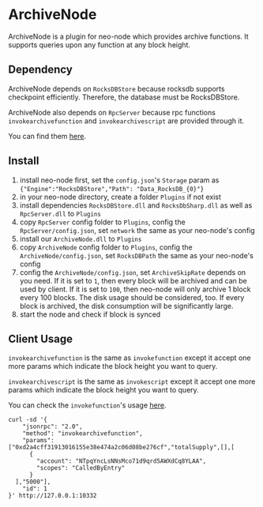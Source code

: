 # ArchiveNode

ArchiveNode is a plugin for neo-node which provides archive functions. It supports queries upon any function at any block height.

## Dependency

ArchiveNode depends on `RocksDBStore` because rocksdb supports checkpoint efficiently. Therefore, the database must be RocksDBStore.

ArchiveNode also depends on `RpcServer` because rpc functions `invokearchivefunction` and `invokearchivescript` are provided through it.

You can find them [here](https://github.com/neo-project/neo-modules).

## Install

1. install neo-node first, set the `config.json`'s `Storage` param as `{"Engine":"RocksDBStore","Path": "Data_RocksDB_{0}"}` 
2. in your neo-node directory, create a folder `Plugins` if not exist
3. install dependencies `RocksDBStore.dll` and `RocksDbSharp.dll` as well as `RpcServer.dll` to `Plugins`
4. copy `RpcServer` config folder to `Plugins`, config the `RpcServer/config.json`, set `network` the same as your neo-node's config
5. install our `ArchiveNode.dll` to `Plugins`
6. copy `ArchiveNode` config folder to `Plugins`, config the `ArchiveNode/config.json`, set `RocksDBPath` the same as your neo-node's config
7. config the `ArchiveNode/config.json`, set `ArchiveSkipRate` depends on you need. If it is set to `1`, then every block will be archived and can be used by client. If it is set to `100`, then neo-node will only archive 1 block every 100 blocks. The disk usage should be considered, too. If every block is archived, the disk consumption will be significantly large.
8. start the node and check if block is synced

## Client Usage

`invokearchivefunction` is the same as `invokefunction` except it accept one more params which indicate the block height you want to query.

`invokearchivescript` is the same as `invokescript` except it accept one more params which indicate the block height you want to query.

You can check the `invokefunction`'s usage [here](https://docs.neo.org/docs/en-us/reference/rpc/latest-version/api/invokefunction.html).

```
curl -sd '{
    "jsonrpc": "2.0",
    "method": "invokearchivefunction",
    "params": ["0xd2a4cff31913016155e38e474a2c06d08be276cf","totalSupply",[],[
      {
        "account": "NTpqYncLsNNsMco71d9qrd5AWXdCq8YLAA",
        "scopes": "CalledByEntry"
      }
  ],"5000"],
    "id": 1
}' http://127.0.0.1:10332
```